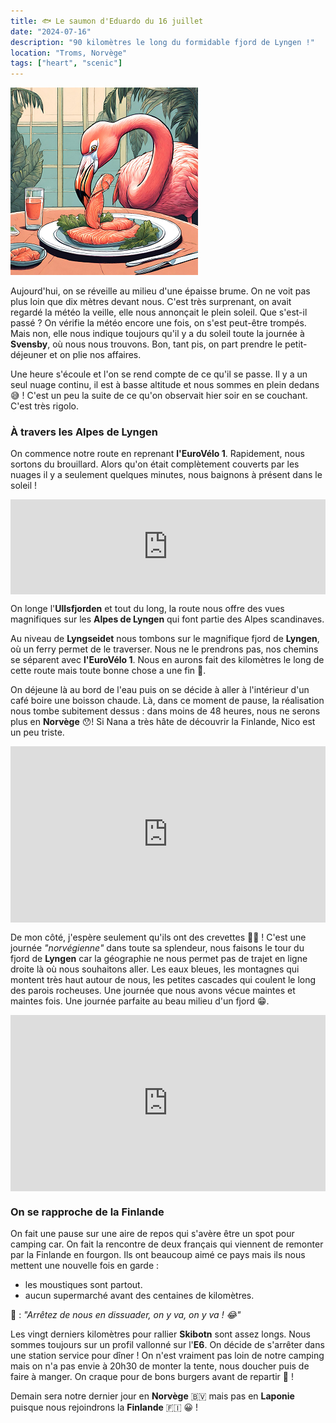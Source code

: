 ```yaml
---
title: 🐟 Le saumon d'Eduardo du 16 juillet
date: "2024-07-16"
description: "90 kilomètres le long du formidable fjord de Lyngen !"
location: "Troms, Norvège"
tags: ["heart", "scenic"]
---
```


![Saumon d'Eduardo](../saumon_eduardo.png)

Aujourd'hui, on se réveille au milieu d'une épaisse brume. On ne voit pas plus loin que dix mètres devant nous. C'est très surprenant, on avait regardé la météo la veille, elle nous annonçait le plein soleil. Que s'est-il passé ? On vérifie la météo encore une fois, on s'est peut-être trompés. Mais non, elle nous indique toujours qu'il y a du soleil toute la journée à **Svensby**, où nous nous trouvons. Bon, tant pis, on part prendre le petit-déjeuner et on plie nos affaires.

Une heure s'écoule et l'on se rend compte de ce qu'il se passe. Il y a un seul nuage continu, il est à basse altitude et nous sommes en plein dedans 😅 ! C'est un peu la suite de ce qu'on observait hier soir en se couchant. C'est très rigolo.

### À travers les Alpes de Lyngen
On commence notre route en reprenant **l'EuroVélo 1**. Rapidement, nous sortons du brouillard. Alors qu'on était complètement couverts par les nuages il y a seulement quelques minutes, nous baignons à présent dans le soleil !

<div style="left: 0; width: 100%; height: 152px; position: relative;"><iframe src="https://open.spotify.com/embed/track/0UKUfxIkDAMZz7hMdiVX3m?utm_source=oembed" style="top: 0; left: 0; width: 100%; height: 100%; position: absolute; border: 0;" allowfullscreen allow="clipboard-write; encrypted-media; fullscreen; picture-in-picture;"></iframe></div>

On longe l'**Ullsfjorden** et tout du long, la route nous offre des vues magnifiques sur les **Alpes de Lyngen** qui font partie des Alpes scandinaves.

Au niveau de **Lyngseidet** nous tombons sur le magnifique fjord de **Lyngen**, où un ferry permet de le traverser. Nous ne le prendrons pas, nos chemins se séparent avec **l'EuroVélo 1**. Nous en aurons fait des kilomètres le long de cette route mais toute bonne chose a une fin 🥲.

On déjeune là au bord de l'eau puis on se décide à aller à l'intérieur d'un café boire une boisson chaude. Là, dans ce moment de pause, la réalisation nous tombe subitement dessus : dans moins de 48 heures, nous ne serons plus en **Norvège** 😯! Si Nana a très hâte de découvrir la Finlande, Nico est un peu triste.

<div style="width: 100%; height: 0; position: relative; padding-bottom: 56%;"><iframe src="https://giphy.com/embed/gfsQffBnuc6e096brx" style="top: 0; left: 0; width: 100%; height: 100%; position: absolute; border: 0;" allowfullscreen scrolling="no" allow="encrypted-media;" class="giphy-embed"></iframe></div> 

De mon côté, j'espère seulement qu'ils ont des crevettes 🦐🦩 ! C'est une journée *"norvégienne"* dans toute sa splendeur, nous faisons le tour du fjord de **Lyngen** car la géographie ne nous permet pas de trajet en ligne droite là où nous souhaitons aller. Les eaux bleues, les montagnes qui montent très haut autour de nous, les petites cascades qui coulent le long des parois rocheuses. Une journée que nous avons vécue maintes et maintes fois. Une journée parfaite au beau milieu d'un fjord 😁.

<div style="width: 100%; height: 0; position: relative; padding-bottom: 56%;"><iframe src="https://giphy.com/embed/l3q2LH45XElELRzRm" style="top: 0; left: 0; width: 100%; height: 100%; position: absolute; border: 0;" allowfullscreen scrolling="no" allow="encrypted-media;" class="giphy-embed"></iframe></div> 

### On se rapproche de la Finlande

On fait une pause sur une aire de repos qui s'avère être un spot pour camping car. On fait la rencontre de deux français qui viennent de remonter par la Finlande en fourgon. Ils ont beaucoup aimé ce pays mais ils nous mettent une nouvelle fois en garde :
- les moustiques sont partout.
- aucun supermarché avant des centaines de kilomètres. 

🦩 : *"Arrêtez de nous en dissuader, on y va, on y va ! 😂"*
  
Les vingt derniers kilomètres pour rallier **Skibotn** sont assez longs. Nous sommes toujours sur un profil vallonné sur l'**E6**. On décide de s'arrêter dans une station service pour dîner ! On n'est vraiment pas loin de notre camping mais on n'a pas envie à 20h30 de monter la tente, nous doucher puis de faire à manger. On craque pour de bons burgers avant de repartir 🍔 !

Demain sera notre dernier jour en **Norvège** 🇧🇻 mais pas en **Laponie** puisque nous rejoindrons la **Finlande** 🇫🇮 😀 !